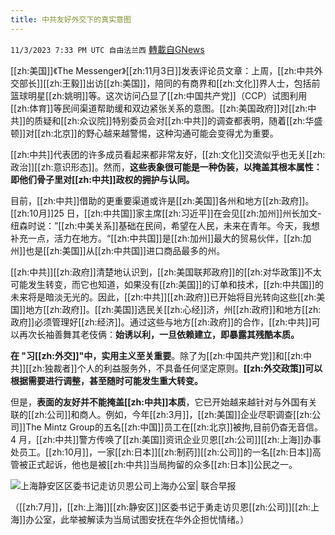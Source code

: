 ```yaml
---
title: 中共友好外交下的真实意图
---
```

`11/3/2023 7:33 PM UTC 自由法兰西` [轉載自GNews](https://gnews.org/articles/1918849)

[[zh:美国]]《The Messenger》[[zh:11月3日]]发表评论员文章：上周，[[zh:中共外交部长]][[zh:王毅]]出访[[zh:美国]]，陪同的有商界和[[zh:文化]]界人士，包括前篮球明星[[zh:姚明]]等。这次访问凸显了[[zh:中国共产党]]（CCP）试图利用[[zh:体育]]等民间渠道帮助缓和双边紧张关系的意图。[[zh:美国政府]]对[[zh:中共]]的质疑和[[zh:众议院]]特别委员会对[[zh:中共]]的调查都表明，随着[[zh:华盛顿]]对[[zh:北京]]的野心越来越警惕，这种沟通可能会变得尤为重要。

  [[zh:中共]]代表团的许多成员看起来都非常友好，[[zh:文化]]交流似乎也无关[[zh:政治]][[zh:意识形态]]。然而，**这些表象很可能是一种伪装，以掩盖其根本属性：即他们骨子里对[[zh:中共]]政权的拥护与认同。**

  目前，[[zh:中共]]借助的更重要渠道或许是[[zh:美国]]各州和地方[[zh:政府]]。[[zh:10月]]25 日，[[zh:中共国]]家主席[[zh:习近平]]在会见[[zh:加州]]州长加文-纽森时说：”[[zh:中美关系]]基础在民间，希望在人民，未来在青年。今天，我想补充一点，活力在地方。“[[zh:中共国]]是[[zh:加州]]最大的贸易伙伴，[[zh:加州]]也是[[zh:美国]]从[[zh:中共国]]进口商品最多的州。

  [[zh:中共]][[zh:政府]]清楚地认识到，[[zh:美国联邦政府]]的[[zh:对华政策]]不太可能发生转变，而它也知道，如果没有[[zh:美国]]的订单和技术，[[zh:中共国]]的未来将是暗淡无光的。因此，[[zh:中共]][[zh:政府]]已开始将目光转向这些[[zh:美国]]地方[[zh:政府]]。[[zh:美国]]选民关[[zh:心经]]济，州[[zh:政府]]和地方[[zh:政府]]必须管理好[[zh:经济]]。通过这些与地方[[zh:政府]]的合作，[[zh:中共]]可以再次长袖善舞其老伎俩：**始诱以利，一旦依赖建立，即暴露其残酷本质。**


**在 "习[[zh:外交]]"中，实用主义至关重要**。除了为[[zh:中国共产党]]和[[zh:中共]][[zh:独裁者]]个人的利益服务外，不具备任何坚定原则。**[[zh:外交政策]]可以根据需要进行调整，甚至随时可能发生重大转变。**

 但是，**表面的友好并不能掩盖[[zh:中共]]本质**，它已开始越来越针对与外国有关联的[[zh:公司]]和商人。例如，今年[[zh:3月]]，[[zh:美国]]企业尽职调查[[zh:公司]]The Mintz Group的五名[[zh:中国]]员工在[[zh:北京]]被拘,目前仍杳无音信。4 月，[[zh:中共]]警方传唤了[[zh:美国]]资讯企业贝恩[[zh:公司]][[zh:上海]]办事处员工。[[zh:10月]]，一家[[zh:日本]][[zh:制药]][[zh:公司]]的一名[[zh:日本]]高管被正式起诉，他也是被[[zh:中共]]当局拘留的众多[[zh:日本]]公民之一。


![上海静安区区委书记走访贝恩公司上海办公室| 联合早报](https://static.zaobao.com/s3fs-public/articles/2023/07/11/bain_3.jpg?VersionId=eBp9lkZcHke4XY21uJVsk8n.JqwwTwF)

（[[zh:7月]]，[[zh:上海]][[zh:静安区]]区委书记于勇走访贝恩[[zh:公司]][[zh:上海]]办公室，此举被解读为当局试图安抚在华外企担忧情绪。）


  

